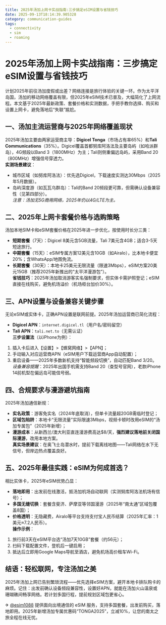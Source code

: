 ```yaml
---
title: 2025年汤加上网卡实战指南:三步搞定eSIM设置与省钱技巧
date: 2025-09-13T18:14:39.905328
category: communication-guides
tags:
  - connectivity
  - sim
  - roaming
---
```


# 2025年汤加上网卡实战指南：三步搞定eSIM设置与省钱技巧

计划2025年前往汤加度假或出差？网络连接是旅行体验的关键一环。作为太平洋岛国，汤加的移动网络覆盖有限，但2025年eSIM技术已普及，大幅简化了上网流程。本文基于2025年最新政策、套餐价格和实测数据，手把手教你选择、购买和设置上网卡，避免落地后“失联”尴尬。

## 一、汤加主流运营商与2025年网络覆盖现状
2025年汤加主要由两家运营商主导：**Digicel Tonga**（市场占有率65%）和**Tali Communications**（35%）。Digicel覆盖首都努库阿洛法及主要岛屿（如哈派群岛），4G频段以Band 3（1800MHz）为主；Tali则侧重偏远岛屿，采用Band 20（800MHz）增强信号穿透力。  
**实测场景建议**：  
- 城市区域（如努库阿洛法）：优先选Digicel，下载速度实测达30Mbps（2025年5月数据）。  
- 岛屿深度游（如瓦瓦乌群岛）：Tali的Band 20频段更可靠，但需确认设备兼容性（见第四部分）。  
*注意：汤加无5G商用网络，2025年仍以4G/LTE为主。*

## 二、2025年上网卡套餐价格与选购策略
汤加本地SIM卡和eSIM套餐价格在2025年进一步优化，按使用时长分三类：  
- **短期套餐**（7天）：Digicel 8美元含5GB流量，Tali 7美元含4GB；适合3-5天短途旅行。  
- **中期套餐**（15天）：eSIM专属方案12美元含10GB（如Airalo），比本地卡便宜20%；含WhatsApp/地图免流。  
- **长期套餐**（30天）：本地卡25美元无限流量（限速3Mbps），eSIM方案20美元15GB（推荐2025年新推出的“太平洋漫游包”）。  
**省钱技巧**：2025年汤加取消游客实名强制要求，但实体卡需护照登记；eSIM直接在线购买，避免机场溢价（机场柜台加价30%）。

## 三、APN设置与设备兼容关键步骤
无论eSIM或实体卡，正确APN设置是联网前提。2025年汤加运营商已简化流程：  
- **Digicel APN**：`internet.digicel.tl`（用户名/密码留空）  
- **Tali APN**：`tali.net.to`（无需认证）  
**三步设置法**（以iPhone为例）：  
1. 插入卡后进入【设置】>【蜂窝网络】>【APN】；  
2. 手动输入对应运营商APN（eSIM用户下载运营商App自动配置）；  
3. 重启设备——2025年多数新机支持“智能频段切换”，自动匹配Band 3/20。  
*设备兼容提醒*：2025年出国手机需支持Band 20（查型号官网），老款iPhone 14前机型在偏远岛可能信号弱。

## 四、合规要求与漫游避坑指南
2025年汤加通信新规：  
- **实名政策**：游客免实名（2024年底取消），但单卡流量超20GB需临时登记；  
- **区域包陷阱**：本地卡“无限流量”实际限速3Mbps，视频卡顿时改用eSIM的“汤加专属包”（2025年新增）；  
- **漫游成本**：从新西兰/澳大利亚直连漫游费高达$8/天，**强烈建议落地前关闭国际漫游**，改用本地方案。  
**真实场景建议**：在奥飞士岛潜水时，提前下载离线地图——Tali网络在水下无信号，但岸边热点覆盖良好。

## 五、2025年最佳实践：eSIM为何成首选？
相比实体卡，2025年eSIM优势凸显：  
- **落地即用**：出发前在线激活，抵汤加机场自动联网（实测努库阿洛法机场有信号）；  
- **多国无缝切换**：套餐含斐济、萨摩亚等邻国漫游（2025年“南太通”区域包覆盖8国）；  
- **价格透明**：无隐藏费，Airalo等平台支持支付宝人民币结算（2025年汇率：1美元≈7.2人民币）。  
**操作示例**：  
1. 旅行前3天在eSIM平台选“汤加7天10GB”套餐（约56元）；  
2. 扫码下载配置文件，登机后一键启用；  
3. 抵达后立即用Google Maps导航至酒店，避免机场高价租车Wi-Fi。

## 结语：轻松联网，专注汤加之美
2025年汤加上网已告别繁琐流程——优先选择eSIM方案，避开本地卡排队购卡的麻烦。记住：出发前确认设备频段兼容性，设置好APN，就能在汤加火山温泉或珊瑚礁间畅享网络。若计划多国行程，提前规划区域包更省心。  

✈ [@esim1088](https://t.me/s/esim1088) 提供面向出境通信的 eSIM 服务，支持多国套餐，出发前购买，落地即用。2025年新增汤加专属优惠码“TONGA2025”，立减10%，让您的南太之旅全程在线无忧。